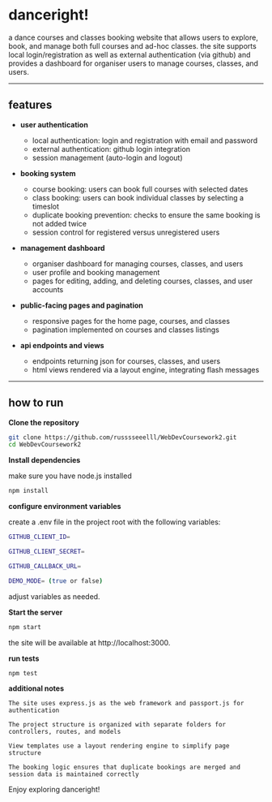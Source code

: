 # danceright!

a dance courses and classes booking website that allows users to explore, book, and manage both full courses and ad-hoc classes. the site supports local login/registration as well as external authentication (via github) and provides a dashboard for organiser users to manage courses, classes, and users.

---

## features

- **user authentication**
    - local authentication: login and registration with email and password
    - external authentication: github login integration
    - session management (auto-login and logout)

- **booking system**
    - course booking: users can book full courses with selected dates
    - class booking: users can book individual classes by selecting a timeslot
    - duplicate booking prevention: checks to ensure the same booking is not added twice
    - session control for registered versus unregistered users

- **management dashboard**
    - organiser dashboard for managing courses, classes, and users
    - user profile and booking management
    - pages for editing, adding, and deleting courses, classes, and user accounts

- **public-facing pages and pagination**
    - responsive pages for the home page, courses, and classes
    - pagination implemented on courses and classes listings

- **api endpoints and views**
    - endpoints returning json for courses, classes, and users
    - html views rendered via a layout engine, integrating flash messages

---

## how to run
**Clone the repository**
   ```bash
   git clone https://github.com/russsseeelll/WebDevCoursework2.git
   cd WebDevCoursework2
```

**Install dependencies**

make sure you have node.js installed 
```bash
npm install
```

**configure environment variables**

create a .env file in the project root with the following variables:

```bash
GITHUB_CLIENT_ID=

GITHUB_CLIENT_SECRET=

GITHUB_CALLBACK_URL=

DEMO_MODE= (true or false)
```

adjust variables as needed.

**Start the server**
```bash
npm start
```

the site will be available at http://localhost:3000.

**run tests**
```bash
npm test
```

**additional notes**

    The site uses express.js as the web framework and passport.js for authentication

    The project structure is organized with separate folders for controllers, routes, and models

    View templates use a layout rendering engine to simplify page structure

    The booking logic ensures that duplicate bookings are merged and session data is maintained correctly

Enjoy exploring danceright!